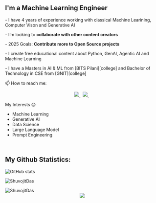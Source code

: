 ## I'm a Machine Learning Engineer
 
<p> - I have 4 years of experience working with classical Machine Learining, Computer Vison and Generative AI </p>

<p> - I’m looking to <b>collaborate with other content creators</b></p>

<p> - 2025 Goals: <b>Contribute more to Open Source projects</b></p>

<p> - I create free educational content about Python, GenAI, Agentic AI and Machine Learning </p>

<p> - I have a Masters in AI & ML from [BITS Pilani][college] and Bachelor of Technology in CSE from [GNIT][college]
 
<p>📫 How to reach me:</p>

<p align='center'>
 
  <a href="mailto:shuvojitdas2000@gmail.com">
  <img src="https://img.shields.io/badge/Gmail-D14836?style=for-the-badge&logo=gmail&logoColor=white">
  </a>&nbsp
  
  <a href="https://www.linkedin.com/in/shuvo31/">
  <img src="https://img.shields.io/badge/LinkedIn-0077B5?style=for-the-badge&logo=linkedin&logoColor=white">
  </a>&nbsp
</p>

My Interests :heart_eyes:<br>

- Machine Learning
- Generative AI
- Data Science 
- Large Language Model
- Prompt Engineering
  

<br/>

## My Github Statistics:

![GitHub stats](https://github-readme-stats.vercel.app/api?username=Shuvo31&theme=tokyonight&show_icons=true)

<div align="left">
<p><img align="center" src="https://github-readme-streak-stats.herokuapp.com/?user=Shuvo31&theme=dark" alt="ShuvojitDas" /></p>
  </div>
<td><img src="https://github-readme-stats.vercel.app/api/top-langs?username=Shuvo31&show_icons=true&theme=dark&locale=en&layout=compact" alt="ShuvojitDas" /></td>

<div align="center">
<img src="https://komarev.com/ghpvc/?username=Shuvo31&&style=flat-square" align="center" />
</div>


